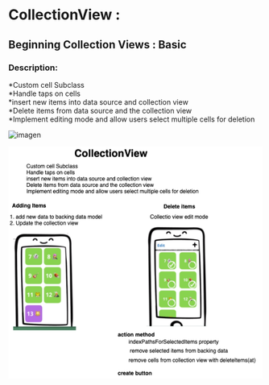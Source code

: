 # CollectionView : 
## Beginning Collection Views : Basic

### Description:  
*Custom cell Subclass  
*Handle taps on cells  
*insert new items into data source and collection view  
*Delete items from data source and the collection view  
*Implement editing mode and allow users select multiple cells for deletion  

![imagen](../master/Sketch/ScreenFlow.gif)  

![workflow](https://github.com/viktorHbenitez/RWDCollectionView-Swift/blob/master/Sketch/RWDCollectionView.png)  

